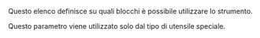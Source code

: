 Questo elenco definisce su quali blocchi è possibile utilizzare lo strumento.

Questo parametro viene utilizzato solo dal tipo di utensile speciale.